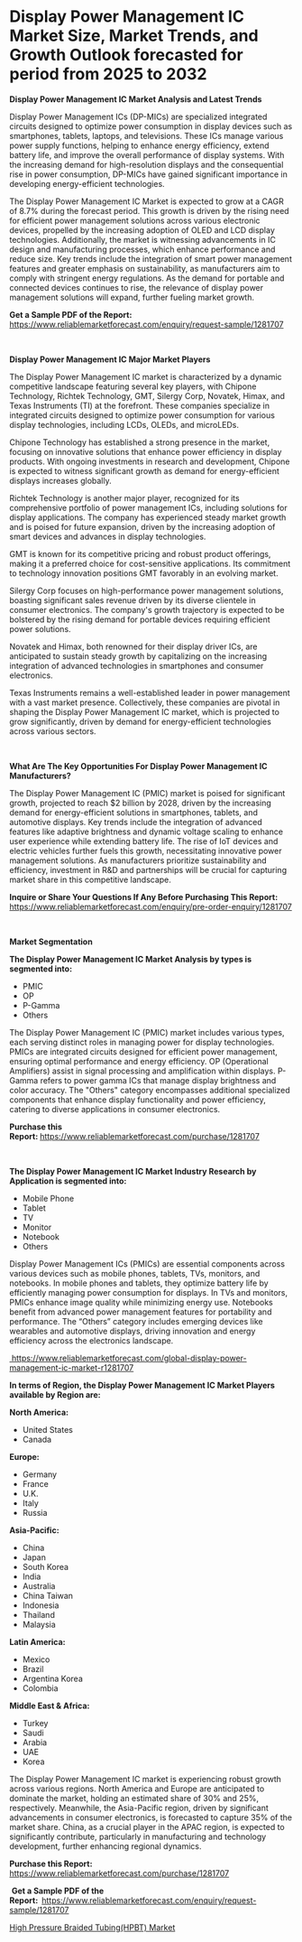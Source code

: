<p><h1>Display Power Management IC Market Size, Market Trends, and Growth Outlook forecasted for period from 2025 to 2032</h1></p><p><strong>Display Power Management IC Market Analysis and Latest Trends</strong></p>
<p><p>Display Power Management ICs (DP-MICs) are specialized integrated circuits designed to optimize power consumption in display devices such as smartphones, tablets, laptops, and televisions. These ICs manage various power supply functions, helping to enhance energy efficiency, extend battery life, and improve the overall performance of display systems. With the increasing demand for high-resolution displays and the consequential rise in power consumption, DP-MICs have gained significant importance in developing energy-efficient technologies.</p><p>The Display Power Management IC Market is expected to grow at a CAGR of 8.7% during the forecast period. This growth is driven by the rising need for efficient power management solutions across various electronic devices, propelled by the increasing adoption of OLED and LCD display technologies. Additionally, the market is witnessing advancements in IC design and manufacturing processes, which enhance performance and reduce size. Key trends include the integration of smart power management features and greater emphasis on sustainability, as manufacturers aim to comply with stringent energy regulations. As the demand for portable and connected devices continues to rise, the relevance of display power management solutions will expand, further fueling market growth.</p></p>
<p><strong>Get a Sample PDF of the Report:&nbsp;</strong> <a href="https://www.reliablemarketforecast.com/enquiry/request-sample/1281707?utm_campaign=3361&utm_medium=2&utm_source=Github&utm_content=ia&utm_term=24032025&utm_id=display-power-management-ic">https://www.reliablemarketforecast.com/enquiry/request-sample/1281707</a></p>
<p>&nbsp;</p>
<p><strong>Display Power Management IC Major Market Players</strong></p>
<p><p>The Display Power Management IC market is characterized by a dynamic competitive landscape featuring several key players, with Chipone Technology, Richtek Technology, GMT, Silergy Corp, Novatek, Himax, and Texas Instruments (TI) at the forefront. These companies specialize in integrated circuits designed to optimize power consumption for various display technologies, including LCDs, OLEDs, and microLEDs.</p><p>Chipone Technology has established a strong presence in the market, focusing on innovative solutions that enhance power efficiency in display products. With ongoing investments in research and development, Chipone is expected to witness significant growth as demand for energy-efficient displays increases globally.</p><p>Richtek Technology is another major player, recognized for its comprehensive portfolio of power management ICs, including solutions for display applications. The company has experienced steady market growth and is poised for future expansion, driven by the increasing adoption of smart devices and advances in display technologies.</p><p>GMT is known for its competitive pricing and robust product offerings, making it a preferred choice for cost-sensitive applications. Its commitment to technology innovation positions GMT favorably in an evolving market.</p><p>Silergy Corp focuses on high-performance power management solutions, boasting significant sales revenue driven by its diverse clientele in consumer electronics. The company's growth trajectory is expected to be bolstered by the rising demand for portable devices requiring efficient power solutions.</p><p>Novatek and Himax, both renowned for their display driver ICs, are anticipated to sustain steady growth by capitalizing on the increasing integration of advanced technologies in smartphones and consumer electronics.</p><p>Texas Instruments remains a well-established leader in power management with a vast market presence. Collectively, these companies are pivotal in shaping the Display Power Management IC market, which is projected to grow significantly, driven by demand for energy-efficient technologies across various sectors.</p></p>
<p>&nbsp;</p>
<p><strong>What Are The Key Opportunities For Display Power Management IC Manufacturers?</strong></p>
<p><p>The Display Power Management IC (PMIC) market is poised for significant growth, projected to reach $2 billion by 2028, driven by the increasing demand for energy-efficient solutions in smartphones, tablets, and automotive displays. Key trends include the integration of advanced features like adaptive brightness and dynamic voltage scaling to enhance user experience while extending battery life. The rise of IoT devices and electric vehicles further fuels this growth, necessitating innovative power management solutions. As manufacturers prioritize sustainability and efficiency, investment in R&D and partnerships will be crucial for capturing market share in this competitive landscape.</p></p>
<p><strong>Inquire or Share Your Questions If Any Before Purchasing This Report:</strong> <a href="https://www.reliablemarketforecast.com/enquiry/pre-order-enquiry/1281707?utm_campaign=3361&utm_medium=2&utm_source=Github&utm_content=ia&utm_term=24032025&utm_id=display-power-management-ic">https://www.reliablemarketforecast.com/enquiry/pre-order-enquiry/1281707</a></p>
<p>&nbsp;</p>
<p><strong>Market Segmentation</strong></p>
<p><strong>The Display Power Management IC Market Analysis by types is segmented into:</strong></p>
<p><ul><li>PMIC</li><li>OP</li><li>P-Gamma</li><li>Others</li></ul></p>
<p><p>The Display Power Management IC (PMIC) market includes various types, each serving distinct roles in managing power for display technologies. PMICs are integrated circuits designed for efficient power management, ensuring optimal performance and energy efficiency. OP (Operational Amplifiers) assist in signal processing and amplification within displays. P-Gamma refers to power gamma ICs that manage display brightness and color accuracy. The "Others" category encompasses additional specialized components that enhance display functionality and power efficiency, catering to diverse applications in consumer electronics.</p></p>
<p><strong>Purchase this Report:&nbsp;</strong><a href="https://www.reliablemarketforecast.com/purchase/1281707?utm_campaign=3361&utm_medium=2&utm_source=Github&utm_content=ia&utm_term=24032025&utm_id=display-power-management-ic">https://www.reliablemarketforecast.com/purchase/1281707</a></p>
<p>&nbsp;</p>
<p><strong>The Display Power Management IC Market Industry Research by Application is segmented into:</strong></p>
<p><ul><li>Mobile Phone</li><li>Tablet</li><li>TV</li><li>Monitor</li><li>Notebook</li><li>Others</li></ul></p>
<p><p>Display Power Management ICs (PMICs) are essential components across various devices such as mobile phones, tablets, TVs, monitors, and notebooks. In mobile phones and tablets, they optimize battery life by efficiently managing power consumption for displays. In TVs and monitors, PMICs enhance image quality while minimizing energy use. Notebooks benefit from advanced power management features for portability and performance. The “Others” category includes emerging devices like wearables and automotive displays, driving innovation and energy efficiency across the electronics landscape.</p></p>
<p><a href="https://www.reliablemarketforecast.com/global-display-power-management-ic-market-r1281707?utm_campaign=3361&utm_medium=2&utm_source=Github&utm_content=ia&utm_term=24032025&utm_id=display-power-management-ic">&nbsp;https://www.reliablemarketforecast.com/global-display-power-management-ic-market-r1281707</a></p>
<p><strong>In terms of Region, the Display Power Management IC Market Players available by Region are:</strong></p>
<p>
    <p> <strong> North America: </strong>
        <ul>
            <li>United States</li>
            <li>Canada</li>
        </ul>
        </p> 
    <p> <strong> Europe: </strong>
        <ul>
            <li>Germany</li>
            <li>France</li>
            <li>U.K.</li>
            <li>Italy</li>
            <li>Russia</li>
        </ul>
        </p> 
    <p> <strong> Asia-Pacific: </strong>
        <ul>
            <li>China</li>
            <li>Japan</li>
            <li>South Korea</li>
            <li>India</li>
            <li>Australia</li>
            <li>China Taiwan</li>
            <li>Indonesia</li>
            <li>Thailand</li>
            <li>Malaysia</li>
        </ul>
        </p> 
    <p> <strong> Latin America: </strong>
        <ul>
            <li>Mexico</li>
            <li>Brazil</li>
            <li>Argentina Korea</li>
            <li>Colombia</li>
        </ul>
        </p> 
    <p> <strong> Middle East & Africa: </strong>
        <ul>
            <li>Turkey</li>
            <li>Saudi</li>
            <li>Arabia</li>
            <li>UAE</li>
            <li>Korea</li>
        </ul>
    </p>
    </p>
<p><p>The Display Power Management IC market is experiencing robust growth across various regions. North America and Europe are anticipated to dominate the market, holding an estimated share of 30% and 25%, respectively. Meanwhile, the Asia-Pacific region, driven by significant advancements in consumer electronics, is forecasted to capture 35% of the market share. China, as a crucial player in the APAC region, is expected to significantly contribute, particularly in manufacturing and technology development, further enhancing regional dynamics.</p></p>
<p><strong>Purchase this Report: </strong><a href="https://www.reliablemarketforecast.com/purchase/1281707?utm_campaign=3361&utm_medium=2&utm_source=Github&utm_content=ia&utm_term=24032025&utm_id=display-power-management-ic">https://www.reliablemarketforecast.com/purchase/1281707</a></p>
<p>&nbsp;<strong>Get a Sample PDF of the Report:&nbsp;&nbsp;</strong><a href="https://www.reliablemarketforecast.com/enquiry/request-sample/1281707?utm_campaign=3361&utm_medium=2&utm_source=Github&utm_content=ia&utm_term=24032025&utm_id=display-power-management-ic">https://www.reliablemarketforecast.com/enquiry/request-sample/1281707</a></p>
<p><strong></strong></p>
<p><p><a href="https://github.com/mudgeadamsvx/Market-Research-Report-List-1/blob/main/high-pressure-braided-tubinghpbt-market.md?utm_campaign=3361&utm_medium=2&utm_source=Github&utm_content=ia&utm_term=24032025&utm_id=display-power-management-ic">High Pressure Braided Tubing(HPBT) Market</a></p></p>